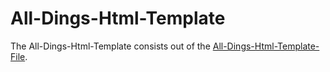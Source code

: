 # All-Dings-Html-Template

The All-Dings-Html-Template consists out of the [All-Dings-Html-Template-File](300000002.html).
